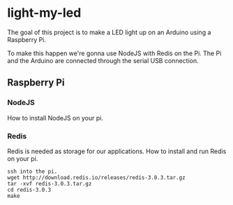 # light-my-led
 
 The goal of this project is to make a LED light up on an Arduino using a Raspberry Pi.
 
 To make this happen we're gonna use NodeJS with Redis on the Pi. The Pi and the Arduino
 are connected through the serial USB connection.

## Raspberry Pi

### NodeJS

How to install NodeJS on your pi.

### Redis

Redis is needed as storage for our applications.
How to install and run Redis on your pi.

    ssh into the pi.
    wget http://download.redis.io/releases/redis-3.0.3.tar.gz
    tar -xvf redis-3.0.3.tar.gz
    cd redis-3.0.3
    make
